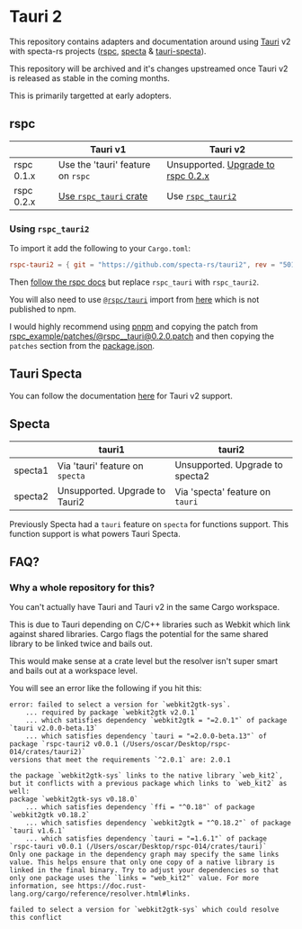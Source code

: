 # Tauri 2

This repository contains adapters and documentation around using [Tauri](https://tauri.app) v2 with specta-rs projects ([rspc](http://github.com/oscartbeaumont/rspc), [specta](https://github.com/oscartbeaumont/specta) & [tauri-specta](https://github.com/oscartbeaumont/tauri-specta)).

This repository will be archived and it's changes upstreamed once Tauri v2 is released as stable in the coming months.

This is primarily targetted at early adopters.

## rspc

|            | Tauri v1                          | Tauri v2              |
|------------|-----------------------------------|-----------------------|
| rspc 0.1.x | Use the 'tauri' feature on `rspc` | Unsupported. [Upgrade to rspc 0.2.x](https://github.com/oscartbeaumont/rspc/releases/tag/v0.2.0) |
| rspc 0.2.x | [Use `rspc_tauri` crate](https://www.rspc.dev/integrations/tauri)            | Use [`rspc_tauri2`](./rspc_tauri2)     |

### Using `rspc_tauri2`

To import it add the following to your `Cargo.toml`:
```toml
rspc-tauri2 = { git = "https://github.com/specta-rs/tauri2", rev = "501572c10bd5db001bd091990ac52c1fdbb14a5a" }
```

Then [follow the rspc docs](https://www.rspc.dev/integrations/tauri) but replace `rspc_tauri` with `rspc_tauri2`.

You will also need to use [`@rspc/tauri`](https://github.com/oscartbeaumont/tauri-specta/blob/main/docs/v2.md) import from [here](https://github.com/oscartbeaumont/rspc/tree/v0.x/packages/tauri2) which is not published to npm.

I would highly recommend using [pnpm](https://pnpm.io) and copying the patch from [rspc_example/patches/@rspc__tauri@0.2.0.patch](https://github.com/specta-rs/tauri2/blob/main/rspc_example/patches/%40rspc__tauri%400.2.0.patch) and then copying the `patches` section from the [package.json](https://github.com/specta-rs/tauri2/blob/0db5c136c68ca4ae13734a43c1980ca9cd81ab11/rspc_example/package.json#L23).

## Tauri Specta

You can follow the documentation [here](https://github.com/oscartbeaumont/tauri-specta/blob/main/docs/v2.md) for Tauri v2 support.

## Specta

|         | tauri1                          | tauri2                           |
|---------|---------------------------------|----------------------------------|
| specta1 | Via 'tauri' feature on `specta` | Unsupported. Upgrade to specta2  |
| specta2 | Unsupported. Upgrade to Tauri2  | Via 'specta' feature on  `tauri` |

Previously Specta had a `tauri` feature on `specta` for functions support. This function support is what powers Tauri Specta.

## FAQ?

### Why a whole repository for this?

You can't actually have Tauri and Tauri v2 in the same Cargo workspace.

This is due to Tauri depending on C/C++ libraries such as Webkit which link against shared libraries. Cargo flags the potential for the same shared library to be linked twice and bails out.

This would make sense at a crate level but the resolver isn't super smart and bails out at a workspace level.

You will see an error like the following if you hit this:
```
error: failed to select a version for `webkit2gtk-sys`.
    ... required by package `webkit2gtk v2.0.1`
    ... which satisfies dependency `webkit2gtk = "=2.0.1"` of package `tauri v2.0.0-beta.13`
    ... which satisfies dependency `tauri = "=2.0.0-beta.13"` of package `rspc-tauri2 v0.0.1 (/Users/oscar/Desktop/rspc-014/crates/tauri2)`
versions that meet the requirements `^2.0.1` are: 2.0.1

the package `webkit2gtk-sys` links to the native library `web_kit2`, but it conflicts with a previous package which links to `web_kit2` as well:
package `webkit2gtk-sys v0.18.0`
    ... which satisfies dependency `ffi = "^0.18"` of package `webkit2gtk v0.18.2`
    ... which satisfies dependency `webkit2gtk = "^0.18.2"` of package `tauri v1.6.1`
    ... which satisfies dependency `tauri = "=1.6.1"` of package `rspc-tauri v0.0.1 (/Users/oscar/Desktop/rspc-014/crates/tauri)`
Only one package in the dependency graph may specify the same links value. This helps ensure that only one copy of a native library is linked in the final binary. Try to adjust your dependencies so that only one package uses the `links = "web_kit2"` value. For more information, see https://doc.rust-lang.org/cargo/reference/resolver.html#links.

failed to select a version for `webkit2gtk-sys` which could resolve this conflict
```
